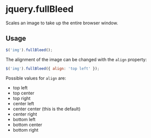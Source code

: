 # jquery.fullBleed

Scales an image to take up the entire browser window.

## Usage

```javascript
$('img').fullBleed();
```

The alignment of the image can be changed with the `align` property:

```javascript
$('img').fullBleed({ align: 'top left' });
```

Possible values for `align` are:

- top left
- top center
- top right
- center left
- center center (this is the default)
- center right
- bottom left
- bottom center
- bottom right

